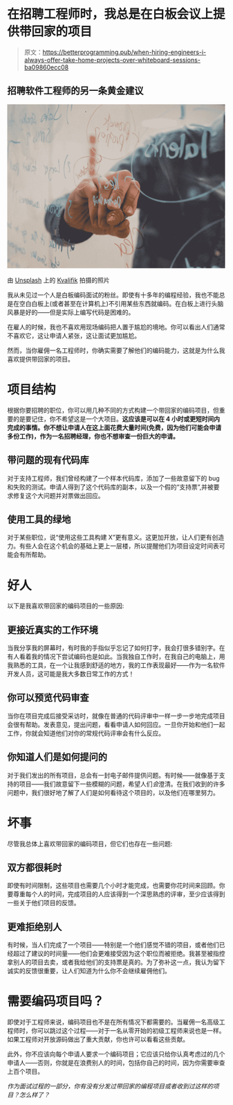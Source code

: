 # 在招聘工程师时，我总是在白板会议上提供带回家的项目

> 原文：<https://betterprogramming.pub/when-hiring-engineers-i-always-offer-take-home-projects-over-whiteboard-sessions-ba09860ecc08>

## 招聘软件工程师的另一条黄金建议

![](img/d07cd06afeb787b40b40907930c956df.png)

由 [Unsplash](https://unsplash.com?utm_source=medium&utm_medium=referral) 上的 [Kvalifik](https://unsplash.com/@kvalifik?utm_source=medium&utm_medium=referral) 拍摄的照片

我从未见过一个人是白板编码面试的粉丝。即使有十多年的编程经验，我也不能总是在空白白板上(或者甚至在计算机上)不引用某些东西就编码。在白板上进行头脑风暴是好的——但是实际上编写代码是困难的。

在雇人的时候，我也不喜欢用现场编码把人置于尴尬的境地。你可以看出人们通常不喜欢它，这让申请人紧张，这让面试更加尴尬。

然而，当你雇佣一名工程师时，你确实需要了解他们的编码能力，这就是为什么我喜欢提供带回家的项目。

# 项目结构

根据你要招聘的职位，你可以用几种不同的方式构建一个带回家的编码项目，但重要的是要记住，你不希望这是一个大项目。**这应该是可以在 4 小时或更短时间内完成的事情。你不想让申请人在这上面花费大量时间(免费，因为他们可能会申请多份工作)，作为一名招聘经理，你也不想审查一份巨大的申请。**

## 带问题的现有代码库

对于支持工程师，我们曾经构建了一个样本代码库，添加了一些故意留下的 bug 和失败的测试。申请人得到了这个代码库的副本，以及一个假的“支持票”,并被要求修复这个大问题并对票做出回应。

## 使用工具的绿地

对于某些职位，说“使用这些工具构建 X”更有意义。这更加开放，让人们更有创造力。有些人会在这个机会的基础上更上一层楼，所以提醒他们为项目设定时间表可能会有所帮助。

# 好人

以下是我喜欢带回家的编码项目的一些原因:

## 更接近真实的工作环境

当我分享我的屏幕时，有时我的手指似乎忘记了如何打字，我会打很多错别字。在有人看着我的情况下尝试编码也是如此。当我独自工作时，在我自己的电脑上，用我熟悉的工具，在一个让我感到舒适的地方，我的工作表现最好——作为一名软件开发人员，这可能是我大多数日常工作的方式！

## 你可以预览代码审查

当你在项目完成后接受采访时，就像在普通的代码评审中一样一步一步地完成项目会很有帮助。发表意见，提出问题，看看申请人如何回应。一旦你开始和他们一起工作，你就会知道他们对你的常规代码评审会有什么反应。

## 你知道人们是如何提问的

对于我们发出的所有项目，总会有一封电子邮件提供问题。有时候——就像基于支持的项目——我们故意留下一些模糊的问题，希望人们*会*澄清。在我们收到的许多问题中，我们很好地了解了人们是如何看待这个项目的，以及他们在哪里努力。

# 坏事

尽管我总体上喜欢带回家的编码项目，但它们也存在一些问题:

## 双方都很耗时

即使有时间限制，这些项目也需要几个小时才能完成，也需要你花时间来回顾。你要尊重每个人的时间，完成项目的人应该得到一个深思熟虑的评审，至少应该得到一些关于他们项目的反馈。

## 更难拒绝别人

有时候，当人们完成了一个项目——特别是一个他们感觉不错的项目，或者他们已经超过了建议的时间量——他们会更难接受因为这个职位而被拒绝。我甚至被指控拿别人的项目去卖，或者我给他们的支持票是真的。为了弥补这一点，我认为留下诚实的反馈很重要，让人们知道为什么你不会继续雇佣他们。

# 需要编码项目吗？

即使对于工程师来说，编码项目也不是在所有情况下都需要的。当雇佣一名高级工程师时，你可以跳过这个过程——对于一名从零开始的初级工程师来说也是一样。如果工程师对开放源码做出了重大贡献，你也许可以看看这些贡献。

此外，你不应该向每个申请人要求一个编码项目；它应该只给你认真考虑过的几个申请人——否则，你就是在浪费别人的时间，包括你自己的时间，因为你需要审查上百个项目。

*作为面试过程的一部分，你有没有分发过带回家的编程项目或者收到过这样的项目？怎么样了？*